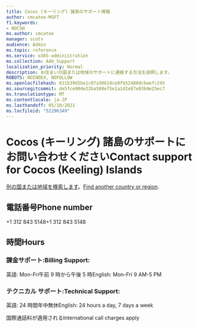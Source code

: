 ```yaml
---
title: Cocos (キーリング) 諸島のサポート情報
author: cmcatee-MSFT
f1.keywords:
- NOCSH
ms.author: cmcatee
manager: scotv
audience: Admin
ms.topic: reference
ms.service: o365-administration
ms.collection: Adm_Support
localization_priority: Normal
description: お住まいの国または地域のサポートに連絡する方法を説明します。
ROBOTS: NOINDEX, NOFOLLOW
ms.openlocfilehash: 631b39d2ba1c07a30614ce0fb52480dcbeefc245
ms.sourcegitcommit: de5fce90de22ba588e75e1a1d2e87e03b9e25ec7
ms.translationtype: MT
ms.contentlocale: ja-JP
ms.lasthandoff: 05/10/2021
ms.locfileid: "52296349"
---
```

# <a name="contact-support-for-cocos-keeling-islands"></a><span data-ttu-id="e1b0d-103">Cocos (キーリング) 諸島のサポートにお問い合わせください</span><span class="sxs-lookup"><span data-stu-id="e1b0d-103">Contact support for Cocos (Keeling) Islands</span></span>

<span data-ttu-id="e1b0d-104">[別の国または地域を検索します](../../business-video/get-help-support.md)。</span><span class="sxs-lookup"><span data-stu-id="e1b0d-104">[Find another country or region](../../business-video/get-help-support.md).</span></span>

## <a name="phone-number"></a><span data-ttu-id="e1b0d-105">電話番号</span><span class="sxs-lookup"><span data-stu-id="e1b0d-105">Phone number</span></span>
<span data-ttu-id="e1b0d-106">+1 312 843 5148</span><span class="sxs-lookup"><span data-stu-id="e1b0d-106">+1 312 843 5148</span></span>

## <a name="hours"></a><span data-ttu-id="e1b0d-107">時間</span><span class="sxs-lookup"><span data-stu-id="e1b0d-107">Hours</span></span>
### <a name="billing-support"></a><span data-ttu-id="e1b0d-108">課金サポート:</span><span class="sxs-lookup"><span data-stu-id="e1b0d-108">Billing Support:</span></span>

<span data-ttu-id="e1b0d-109">英語: Mon-Fri午前 9 時から午後 5 時</span><span class="sxs-lookup"><span data-stu-id="e1b0d-109">English: Mon-Fri 9 AM-5 PM</span></span>

### <a name="technical-support"></a><span data-ttu-id="e1b0d-110">テクニカル サポート:</span><span class="sxs-lookup"><span data-stu-id="e1b0d-110">Technical Support:</span></span>

<span data-ttu-id="e1b0d-111">英語: 24 時間年中無休</span><span class="sxs-lookup"><span data-stu-id="e1b0d-111">English: 24 hours a day, 7 days a week</span></span>

<span data-ttu-id="e1b0d-112">国際通話料が適用される</span><span class="sxs-lookup"><span data-stu-id="e1b0d-112">International call charges apply</span></span>
